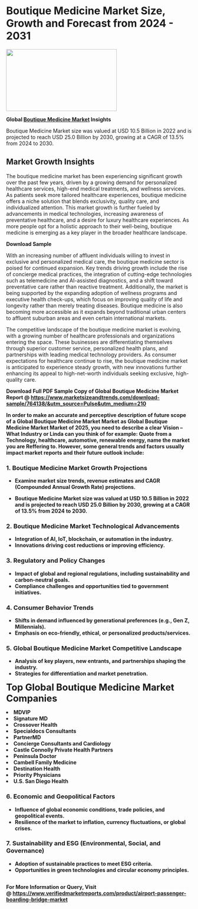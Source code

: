 <H1>Boutique Medicine Market Size, Growth and Forecast from 2024 - 2031</H1><img class="aligncenter size-medium wp-image-584254" src="https://thirdeyenews.in/wp-content/uploads/2024/09/Global-Market-Research-300x168.jpeg" alt="" width="300" height="168" /><p><strong>Global&nbsp;<a href="https://www.marketsizeandtrends.com/download-sample/764138/&amp;utm_source=Pulse&amp;utm_medium=210">Boutique Medicine Market</a> Insights</strong></p><p>Boutique Medicine Market size was valued at USD 10.5 Billion in 2022 and is projected to reach USD 25.0 Billion by 2030, growing at a CAGR of 13.5% from 2024 to 2030.</p><p><h2>Market Growth Insights</h2> <p>The boutique medicine market has been experiencing significant growth over the past few years, driven by a growing demand for personalized healthcare services, high-end medical treatments, and wellness services. As patients seek more tailored healthcare experiences, boutique medicine offers a niche solution that blends exclusivity, quality care, and individualized attention. This market growth is further fueled by advancements in medical technologies, increasing awareness of preventative healthcare, and a desire for luxury healthcare experiences. As more people opt for a holistic approach to their well-being, boutique medicine is emerging as a key player in the broader healthcare landscape.</p> <p><strong>Download Sample</strong></p> <p>With an increasing number of affluent individuals willing to invest in exclusive and personalized medical care, the boutique medicine sector is poised for continued expansion. Key trends driving growth include the rise of concierge medical practices, the integration of cutting-edge technologies such as telemedicine and AI-assisted diagnostics, and a shift toward preventative care rather than reactive treatment. Additionally, the market is being supported by the expanding adoption of wellness programs and executive health check-ups, which focus on improving quality of life and longevity rather than merely treating diseases. Boutique medicine is also becoming more accessible as it expands beyond traditional urban centers to affluent suburban areas and even certain international markets.</p> <p>The competitive landscape of the boutique medicine market is evolving, with a growing number of healthcare professionals and organizations entering the space. These businesses are differentiating themselves through superior customer service, personalized health plans, and partnerships with leading medical technology providers. As consumer expectations for healthcare continue to rise, the boutique medicine market is anticipated to experience steady growth, with new innovations further enhancing its appeal to high-net-worth individuals seeking exclusive, high-quality care.</p> <p><strong></p><p><span class=""><strong>Download Full PDF Sample Copy of Global Boutique Medicine Market Report</strong> @ <a href="https://www.marketsizeandtrends.com/download-sample/764138/&amp;utm_source=Pulse&amp;utm_medium=210" target="_blank">https://www.marketsizeandtrends.com/download-sample/764138/&amp;utm_source=Pulse&amp;utm_medium=210</a></span></p><p>In order to make an accurate and perceptive description of future scope of a Global&nbsp;Boutique Medicine Market Market as Global&nbsp;Boutique Medicine Market Market of 2025, you need to describe a clear Vision &ndash; What Industry or Linda can you think of for example: Quote from a Technology, healthcare, automotive, renewable energy, name the market you are Reffering to. However, some general trends and factors usually impact market reports and their future outlook include:</p><h3>1.&nbsp;<strong>Boutique Medicine Market Growth Projections</strong></h3><ul><li>Examine market size trends, revenue estimates and CAGR (Compounded Annual Growth Rate) projections.</li><li><p>Boutique Medicine Market size was valued at USD 10.5 Billion in 2022 and is projected to reach USD 25.0 Billion by 2030, growing at a CAGR of 13.5% from 2024 to 2030.</p></li></ul><h3>2.&nbsp;<strong>Boutique Medicine Market Technological Advancements</strong></h3><ul><li>Integration of AI, IoT, blockchain, or automation in the industry.</li><li>Innovations driving cost reductions or improving efficiency.</li></ul><h3>3.&nbsp;<strong>Regulatory and Policy Changes</strong></h3><ul><li>Impact of global and regional regulations, including sustainability and carbon-neutral goals.</li><li>Compliance challenges and opportunities tied to government initiatives.</li></ul><h3>4.&nbsp;<strong>Consumer Behavior Trends</strong></h3><ul><li>Shifts in demand influenced by generational preferences (e.g., Gen Z, Millennials).</li><li>Emphasis on eco-friendly, ethical, or personalized products/services.</li></ul><h3>5.&nbsp;<strong>Global Boutique Medicine Market Competitive Landscape</strong></h3><ul><li>Analysis of key players, new entrants, and partnerships shaping the industry.</li><li>Strategies for differentiation and market penetration.</li></ul><p data-pm-slice="1 1 []"><span style="color: inherit; font-family: inherit; font-size: 25px;">Top Global Boutique Medicine Market Companies</span></p><div class="" data-test-id=""><p><li>MDVIP</li><li> Signature MD</li><li> Crossover Health</li><li> Specialdocs Consultants</li><li> PartnerMD</li><li> Concierge Consultants and Cardiology</li><li> Castle Connolly Private Health Partners</li><li> Peninsula Doctor</li><li> Cambell Family Medicine</li><li> Destination Health</li><li> Priority Physicians</li><li> U.S. San Diego Health</li></p></div><h3>6.&nbsp;<strong>Economic and Geopolitical Factors</strong></h3><ul><li>Influence of global economic conditions, trade policies, and geopolitical events.</li><li>Resilience of the market to inflation, currency fluctuations, or global crises.</li></ul><h3>7.&nbsp;<strong>Sustainability and ESG (Environmental, Social, and Governance)</strong></h3><ul><li>Adoption of sustainable practices to meet ESG criteria.</li><li>Opportunities in green technologies and circular economy principles.</li></ul><h2><strong style="font-size: 14px;">For More Information or Query, Visit @&nbsp;</strong><a style="background-color: #ffffff; font-size: 14px;" href="https://www.marketsizeandtrends.com/report/boutique-medicine-market/" target="_blank">https://www.verifiedmarketreports.com/product/airport-passenger-boarding-bridge-market</a></h2>
